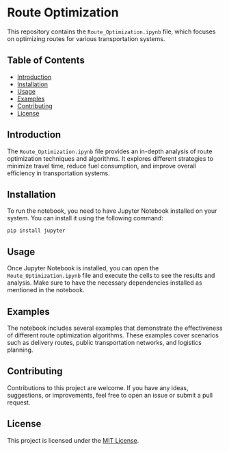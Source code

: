 # Route Optimization

This repository contains the `Route_Optimization.ipynb` file, which focuses on optimizing routes for various transportation systems. 

## Table of Contents
- [Introduction](#introduction)
- [Installation](#installation)
- [Usage](#usage)
- [Examples](#examples)
- [Contributing](#contributing)
- [License](#license)

## Introduction
The `Route_Optimization.ipynb` file provides an in-depth analysis of route optimization techniques and algorithms. It explores different strategies to minimize travel time, reduce fuel consumption, and improve overall efficiency in transportation systems.

## Installation
To run the notebook, you need to have Jupyter Notebook installed on your system. You can install it using the following command:

```
pip install jupyter
```

## Usage
Once Jupyter Notebook is installed, you can open the `Route_Optimization.ipynb` file and execute the cells to see the results and analysis. Make sure to have the necessary dependencies installed as mentioned in the notebook.

## Examples
The notebook includes several examples that demonstrate the effectiveness of different route optimization algorithms. These examples cover scenarios such as delivery routes, public transportation networks, and logistics planning.

## Contributing
Contributions to this project are welcome. If you have any ideas, suggestions, or improvements, feel free to open an issue or submit a pull request.

## License
This project is licensed under the [MIT License](LICENSE).
